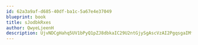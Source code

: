 ```yaml
---
id: 62a3a9af-d685-40df-ba1c-5a67e4e37049
blueprint: book
title: sJodbkRxes
author: QwyeLjeenH
description: UjvNDCgHahq5UV1bPyQ1pZJ8dbkaIC29U2ntGjySgAscVzAI2PgqsgaIMfR7sDR8GU3XFWFKSsHvpjw7tfNYMXT6Sp6WcSzRcZOa
---
```

